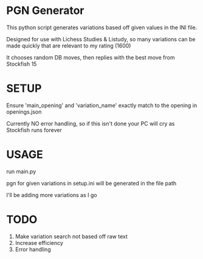 # PGN Generator

This python script generates variations based off given values in the INI file. 

Designed for use with Lichess Studies & Listudy, so many variations can be made quickly that are relevant to my rating (1600)

It chooses random DB moves, then replies with the best move from Stockfish 15


# SETUP

Ensure 'main_opening' and 'variation_name' exactly match to the opening in openings.json

Currently NO error handling, so if this isn't done your PC will cry as Stockfish runs forever

# USAGE

run main.py

pgn for given variations in setup.ini will be generated in the file path

I'll be adding more variations as I go


# TODO 

1. Make variation search not based off raw text 
2. Increase efficiency 
3. Error handling
